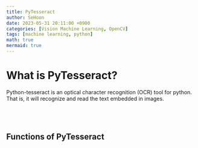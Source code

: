 ```yaml
---
title: PyTesseract
author: SeHoon
date: 2023-05-31 20:11:00 +0900
categories: [Vision Machine Learning, OpenCV]
tags: [machine learning, python]
math: true
mermaid: true
---
```


# What is PyTesseract?
Python-tesseract is an optical character recognition (OCR) tool for python. That is, it will recognize and read the text embedded in images.
<br><br><br><br>

## Functions of PyTesseract
